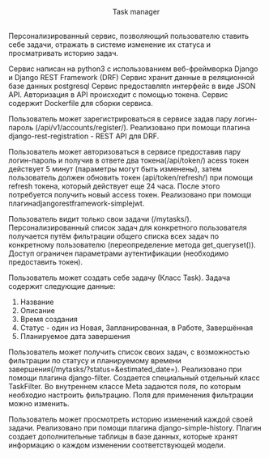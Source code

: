 <p align="center"<strong>Task manager</strong></p><br>
Персонализированный сервиc, позволяющий пользователю ставить себе задачи, отражать в системе изменение их статуса и просматривать историю задач.

Сервис написан на python3 с использованием веб-фреймворка Django и Django REST Framework (DRF)
Сервис хранит данные в реляционной базе данных postgresql
Сервис предоставляtn интерфейс в виде JSON API.
Авторизация в API происходит с помощью токена. 
Cервис содержит Dockerfile для сборки сервиса.

Пользователь может зарегистрироваться в сервисе задав пару логин-пароль (/api/v1/accounts/register/). Реализовано при помощи плагина 
django-rest-registration - REST API для DRF.

Пользователь может авторизоваться в сервисе предоставив пару логин-пароль и получив в ответе два токена(/api/token/)
acess токен действует 5 минут (параметры могут быть изменены), затем пользователь должен обновить токен (api/token/refresh/) при помощи refresh токена, который действует еще 24 часа. После этого потребуется получить новый access токен. Реализовано при помощи плагинаdjangorestframework-simplejwt.

Пользователь видит только свои задачи (/mytasks/). Персонализированный список задач для конкретного пользователя получается путём фильтрации общего списка всех задач по конкретному пользователю (переопределение метода get_queryset()). Доступ ограничен параметрами аутентификации (необходимо предоставить токен).

Пользователь может создать себе задачу (Класс Task). Задача содержит следующие данные:
1.	 Название
2.	 Описание
3.	 Время создания
4.	 Статус - один из Новая, Запланированная, в Работе, Завершённая
5.	 Планируемое дата завершения

Пользователь может получить список своих задач, с возможностью фильтрации по статусу и планируемому времени завершения(/mytasks/?status=&estimated_date=). Реализовано при помощи плагина django-filter. Создается специальный отдельный класс TaskFilter. Во внутреннем классе Meta задаются поля, по которым необходио настроить фильтрацию. Поля для применения фильтрации можно изменить.

Пользователь может просмотреть историю изменений каждой своей задачи. Реализовано при помощи плагина django-simple-history. Плагин создает дополнительные таблицы в базе данных, которые хранят информацию о каждом изменении соответствующей модели.
